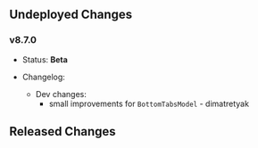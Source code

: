## Undeployed Changes

### v8.7.0

- Status: **Beta**
- Changelog:

  - Dev changes:
    - small improvements for `BottomTabsModel` - dimatretyak

<!-- DO NOT CHANGE -->

## Released Changes
